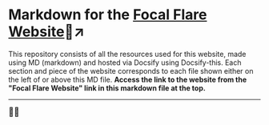 # Markdown for the [Focal Flare Website](https://share-this.net/?basePath=https://raw.githubusercontent.com/FocalFlare/FocalFlare-MD-Page/main&homepage=home.md&sidebar=true&browser-tab-title=FCL&hide-credits=true&font-family=Arial,sans-serif&font-size=20px&link-color=ff003d&loadFavicon=favicon.png&loadSidebar=_sidebar.md&loadFooter=_footer.md&name=FCL&logo=Images/sidebarIcon.png&searchbox=true&externalLinkTarget=_blank&mergeNavbar=true&zoom-images=true&max-width=80&dark-mode=on#/)🔗↗

This repository consists of all the resources used for this website, made using MD (markdown) and hosted via Docsify using Docsify-this. Each section and piece of the website corresponds to each file shown either on the left of or above this MD file. **Access the link to the website from the "Focal Flare Website" link in this markdown file at the top.**

---

<big>👹🖤</big>
